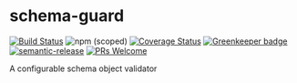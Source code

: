 # schema-guard

[![Build Status](https://travis-ci.org/kissmybutton/schema-guard.svg?branch=master)](https://travis-ci.org/kissmybutton/schema-guard) ![npm (scoped)](https://img.shields.io/npm/v/@kissmybutton/schema-guard.svg) [![Coverage Status](https://coveralls.io/repos/github/kissmybutton/schema-guard/badge.svg?branch=master)](https://coveralls.io/github/kissmybutton/schema-guard?branch=master) [![Greenkeeper badge](https://badges.greenkeeper.io/kissmybutton/schema-guard.svg)](https://greenkeeper.io/) [![semantic-release](https://img.shields.io/badge/%20%20%F0%9F%93%A6%F0%9F%9A%80-semantic--release-e10079.svg)](https://github.com/semantic-release/semantic-release) [![PRs Welcome](https://img.shields.io/badge/PRs-welcome-brightgreen.svg)](https://github.com/kissmybutton/schema-guard/blob/master/CONTRIBUTING.md)

A configurable schema object validator
